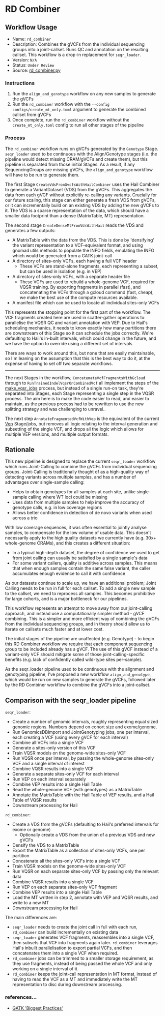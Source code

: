 # RD Combiner

## Workflow Usage

* Name: `rd_combiner`
* Description: Combines the gVCFs from the individual sequencing groups into a joint-callset. Runs QC and annotation on the resulting callset. This workflow is a drop-in replacement for `seqr_loader`.
* Version: `N/A`
* Status: `Under Review`
* Source: [rd_combiner.py](https://github.com/populationgenomics/production-pipelines/blob/main/cpg_workflows/stages/rd_combiner.py)

### Instructions

1. Run the `align_and_genotype` workflow on any new samples to generate the gVCFs
2. Run the `rd_combiner` workflow with the `--config configs/create_mt_only.toml` argument to generate the combined callset from gVCFs
3. Once complete, run the `rd_combiner` workflow without the `create_mt_only.toml` config to run all other stages of the pipeline

### Process

The `rd_combiner` workflow runs on gVCFs generated by the `Genotype` Stage. `seqr_loader` used to be continuous with the Align/Genotype stages (i.e. the pipeline would detect missing CRAM/gVCFs and create them), but this pipeline is separated from those initial Stages. As a result, if any SequencingGroups are missing gVCFs, the `align_and_genotype` workflow will have to be run to generate them.

The first Stage `CreateVdsFromGvcfsWithHailCombiner` uses the Hail Combiner to generate a VariantDataset (VDS) from the gVCFs. This aggregates the data from each gVCF without explicitly re-calling any variants. Crucially for our future scaling, this stage can either generate a fresh VDS from gVCFs, or it can incrementally build on an existing VDS by adding the new gVCFs to it. The VDS is a sparse representation of the data, which should have a smaller data footprint than a dense (MatrixTable, MT) representation.

The second stage `CreateDenseMtFromVdsWithHail` reads the VDS and generates a few outputs:
* A MatrixTable with the data from the VDS. This is done by 'densifying' the variant representation to a VCF-equivalent format, and using gnomad utils methods to populate the INFO fields, emulating the INFO which would be generated from a GATK joint-call
* A directory of sites-only VCFs, each having a full VCF header
  * These VCFs are stand-alone fragments, each representing a subset, but can be used in isolation (e.g. in VEP)
* A directory of sites-only VCFs, with a separate header file
  * These VCFs are used to rebuild a whole-genome VCF, required for VQSR training. By exporting fragments in parallel (fast), and concatenating the VCFs through a gcloud command (fast, cheap), we make the best use of the compute resources available.
* A manifest file which can be used to locate all individual sites-only VCFs

This represents the stopping point for the first part of the workflow. The VCF fragments created here are used in scatter-gather operations to parallelise the VQSR QC and variant annotation with VEP. Due to Hail's scheduling mechanics, it needs to know exactly how many partitions there are downstream of this Stage so it can schedule the jobs correctly. We're defaulting to Hail's in-built intervals, which could change in the future, and we have the option to override using a different set of intervals.

There are ways to work around this, but none that are easily maintainable, so I'm leaning on the assumption that this is the best way to do it, at the expense of having to set off two separate workflows.

---

The next Stages in the workflow, `ConcatenateVcfFragmentsWithGcloud` through to `RunTrainedIndelVqsrOnCombinedVcf` all implement the steps of the [make_vqsr_jobs](https://github.com/populationgenomics/production-pipelines/blob/main/cpg_workflows/jobs/vqsr.py#L82-L362) process, but instead of a single run-on task, they're separated into Stages, each Stage representing a single step in the VQSR process. The aim here is to make the code easier to read, and easier to maintain, as the previous process had to be rewritten to use the new splitting strategy and was challenging to unravel..

The next step `AnnotateFragmentedVcfWithVep` is the equivalent of the current [Vep](https://github.com/populationgenomics/production-pipelines/blob/2308ff57cd61709db4d2ec5e52e11cbb98d901ae/cpg_workflows/jobs/vep.py) Stage/jobs, but removes all logic relating to the interval generation and subsetting of the single VCF, and drops all the logic which allows for multiple VEP versions, and multiple output formats.

## Rationale

This new pipeline is designed to replace the current `seqr_loader` workflow which runs Joint-Calling to combine the gVCFs from individual sequencing groups. Joint-Calling is traditionally thought of as a high-quality way of detecting variants across multiple samples, and has a number of advantages over single-sample calling:

- Helps to obtain genotypes for all samples at each site, unlike single-sample calling where WT loci could be missing
- Uses data from multiple samples to help improve the accuracy of genotype calls, e.g. in low coverage regions
- Allows better confidence in detection of de novo variants when used across a trio

With low coverage sequences, it was often essential to jointly analyse samples, to compensate for the low volume of usable data. This doesn't necessarily apply to the high quality datasets we currently have (e.g. 30x+ whole-genome CRAMs), and this creates a different situation:

- In a typical high-depth dataset, the degree of confidence we used to get from joint calling can usually be satisfied by a single sample's data
- For some variant callers, quality is additive across samples. This means that when enough samples contain the same false variant, the caller accumulates enough evidence to call it with confidence

As our datasets continue to scale up, we have an additional problem; Joint Calling needs to be run in full for each callset. To add a single new sample to the callset, we need to reprocess all samples. This becomes prohibitive for large cohorts, and is a major bottleneck for our pipelines.

This workflow represents an attempt to move away from our joint-calling approach, and instead use a computationally simpler method - gVCF combining. This is a simpler and more efficient way of combining the gVCFs from the individual sequencing groups, and in theory should allow us to iterate on callsets much faster and at lower cost.

The initial stages of the pipeline are unaffected (e.g. Genotype) - to begin this RD Combiner workflow we require that each component sequencing group to be included already has a gVCF. The use of this gVCF instead of a variant-only VCF should mitigate some of those joint-calling-specific benefits (e.g. lack of confidently called wild-type sites per-sample).

As the seqr_loader pipeline used to be continuous with the alignment and genotyping pipeline, I've proposed a new workflow `align_and_genotype`, which would be run on new samples to generate the gVCFs, followed later by the RD Combiner workflow to combine the gVCFs into a joint-callset.

## Comparison with the seqr_loader pipeline

`seqr_loader`:
- Create a number of genomic intervals, roughly representing equal sized genomic regions. Numbers depend on cohort size and exome/genome.
- Run GenomicsDBImport and JointGenotyping jobs, one per interval, each creating a VCF (using every gVCF for each interval)
- Combine all VCFs into a single VCF
- Generate a sites-only version of this VCF
- Train VQSR models on the genome-wide sites-only VCF
- Run VQSR once per interval, by passing the whole-genome sites-only VCF and a single interval of interest
- Combine VQSR results into a single VCF
- Generate a separate sites-only VCF for each interval
- Run VEP on each interval separately
- Combine VEP results into a single Hail Table
- Read the whole-genome VCF (with genotypes) as a MatrixTable
- Annotate the MatrixTable with the Hail Table of VEP results, and a Hail Table of VQSR results
- Downstream processing for Hail

`rd_combiner`:
- Create a VDS from the gVCFs (defaulting to Hail's preferred intervals for exome or genome)
  - Optionally create a VDS from the union of a previous VDS and new gVCFs
- Densify the VDS to a MatrixTable
- Export the MatrixTable as a collection of sites-only VCFs, one per partition
- Concatenate all the sites-only VCFs into a single VCF
- Train VQSR models on the genome-wide sites-only VCF
- Run VQSR on each separate sites-only VCF by passing only the relevant data
- Combine VQSR results into a single VCF
- Run VEP on each separate sites-only VCF fragment
- Combine VEP results into a single Hail Table
- Load the MT written in step 2, annotate with VEP and VQSR results, and write to a new MT
- Downstream processing for Hail

The main differences are:
- `seqr_loader` needs to create the joint call in full with each run, `rd_combiner` can build incrementally on existing data
- `seqr_loader` generates VCF fragments, reassembles into a single VCF, then subsets that VCF into fragments again later. `rd_combiner` leverages Hail's inbuilt parallelisation to export partial VCFs, and then concatenates them into a single VCF when required.
- `rd_combiner` jobs can be trimmed to a smaller storage requirement, as they use fragments, instead of being passed the whole VCF and only working on a single interval of it.
- `rd_combiner` keeps the joint-call representation in MT format, instead of having to read the VCF as a MT and immediately write the MT representation to disc during downstream processing.

### references...

- [GATK 'Biggest Practices'](https://gatk.broadinstitute.org/hc/en-us/articles/16957867036315-Introducing-GATK-Biggest-Practices-for-Joint-Calling-Supersized-Cohorts)

